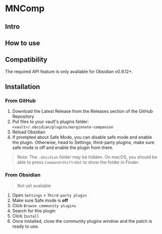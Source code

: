 # MNComp

## Intro

## How to use

## Compatibility

The required API feature is only available for Obsidian v0.9.12+.

## Installation

### From GitHub

1. Download the Latest Release from the Releases section of the GitHub Repository
2. Put files to your vault's plugins folder: `<vault>/.obsidian/plugins/marginnote-companion`  
3. Reload Obsidian
4. If prompted about Safe Mode, you can disable safe mode and enable the plugin.
Otherwise, head to Settings, third-party plugins, make sure safe mode is off and
enable the plugin from there.

> Note: The `.obsidian` folder may be hidden. On macOS, you should be able to press `Command+Shift+Dot` to show the folder in Finder.

### From Obsidian

> Not yet available

1. Open `Settings` > `Third-party plugin`
2. Make sure Safe mode is **off**
3. Click `Browse community plugins`
4. Search for this plugin
5. Click `Install`
6. Once installed, close the community plugins window and the patch is ready to use.
